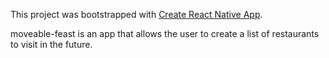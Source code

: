 This project was bootstrapped with [Create React Native App](https://github.com/react-community/create-react-native-app).

moveable-feast is an app that allows the user to create a list of restaurants to visit in the future.
